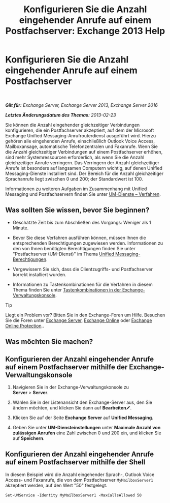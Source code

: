 ﻿---
title: 'Konfigurieren Sie die Anzahl eingehender Anrufe auf einem Postfachserver: Exchange 2013 Help'
TOCTitle: Konfigurieren Sie die Anzahl eingehender Anrufe auf einem Postfachserver
ms:assetid: 419e1de9-2bf8-48a8-824d-2a536b0a6d90
ms:mtpsurl: https://technet.microsoft.com/de-de/library/Aa997637(v=EXCHG.150)
ms:contentKeyID: 50554780
ms.date: 05/22/2018
mtps_version: v=EXCHG.150
ms.translationtype: MT
---

# Konfigurieren Sie die Anzahl eingehender Anrufe auf einem Postfachserver

 

_**Gilt für:** Exchange Server, Exchange Server 2013, Exchange Server 2016_

_**Letztes Änderungsdatum des Themas:** 2013-02-23_

Sie können die Anzahl eingehender gleichzeitiger Verbindungen konfigurieren, die ein Postfachserver akzeptiert, auf dem der Microsoft Exchange Unified Messaging-Anrufrouterdienst ausgeführt wird. Hierzu gehören alle eingehenden Anrufe, einschließlich Outlook Voice Access, Mailboxansage, automatische Telefonzentralen und Faxanrufe. Wenn Sie die Anzahl gleichzeitiger Verbindungen auf einem Postfachserver erhöhen, sind mehr Systemressourcen erforderlich, als wenn Sie die Anzahl gleichzeitiger Anrufe verringern. Das Verringern der Anzahl gleichzeitiger Anrufe ist besonders auf langsamen Computern wichtig, auf denen Unified Messaging-Dienste installiert sind. Der Bereich für die Anzahl gleichzeitiger Sprachanrufe liegt zwischen 0 und 200; der Standardwert ist 100.

Informationen zu weiteren Aufgaben im Zusammenhang mit Unified Messaging und Postfachservern finden Sie unter [UM-Dienste – Verfahren](um-services-procedures-exchange-2013-help.md).

## Was sollten Sie wissen, bevor Sie beginnen?

  - Geschätzte Zeit bis zum Abschließen des Vorgangs: Weniger als 1 Minute.

  - Bevor Sie diese Verfahren ausführen können, müssen Ihnen die entsprechenden Berechtigungen zugewiesen werden. Informationen zu den von Ihnen benötigten Berechtigungen finden Sie unter "Postfachserver (UM-Dienst)" im Thema [Unified Messaging-Berechtigungen](unified-messaging-permissions-exchange-2013-help.md).

  - Vergewissern Sie sich, dass die Clientzugriffs- und Postfachserver korrekt installiert wurden.

  - Informationen zu Tastenkombinationen für die Verfahren in diesem Thema finden Sie unter [Tastenkombinationen in der Exchange-Verwaltungskonsole](keyboard-shortcuts-in-the-exchange-admin-center-exchange-online-protection-help.md).


> [!TIP]
> Liegt ein Problem vor? Bitten Sie in den Exchange-Foren um Hilfe. Besuchen Sie die Foren unter <A href="https://go.microsoft.com/fwlink/p/?linkid=60612">Exchange Server</A>, <A href="https://go.microsoft.com/fwlink/p/?linkid=267542">Exchange Online</A> oder <A href="https://go.microsoft.com/fwlink/p/?linkid=285351">Exchange Online Protection</A>..



## Was möchten Sie machen?

## Konfigurieren der Anzahl eingehender Anrufe auf einem Postfachserver mithilfe der Exchange-Verwaltungskonsole

1.  Navigieren Sie in der Exchange-Verwaltungskonsole zu **Server** \> **Server**.

2.  Wählen Sie in der Listenansicht den Exchange-Server aus, den Sie ändern möchten, und klicken Sie dann auf **Bearbeiten**![Bearbeitungssymbol](images/Bb124582.6f53ccb2-1f13-4c02-bea0-30690e6ea71d(EXCHG.150).gif "Bearbeitungssymbol").

3.  Klicken Sie auf der Seite **Exchange Server** auf **Unified Messaging**.

4.  Geben Sie unter **UM-Diensteinstellungen** unter **Maximale Anzahl von zulässigen Anrufen** eine Zahl zwischen 0 und 200 ein, und klicken Sie auf **Speichern**.

## Konfigurieren der Anzahl eingehender Anrufe auf einem Postfachserver mithilfe der Shell

In diesem Beispiel wird die Anzahl eingehender Sprach-, Outlook Voice Access- und Faxanrufe, die von dem Postfachserver `MyMailboxServer1` akzeptiert werden, auf den Wert "50" festgelegt.

    Set-UMService -Identity MyMailboxServer1 -MaxCallsAllowed 50

